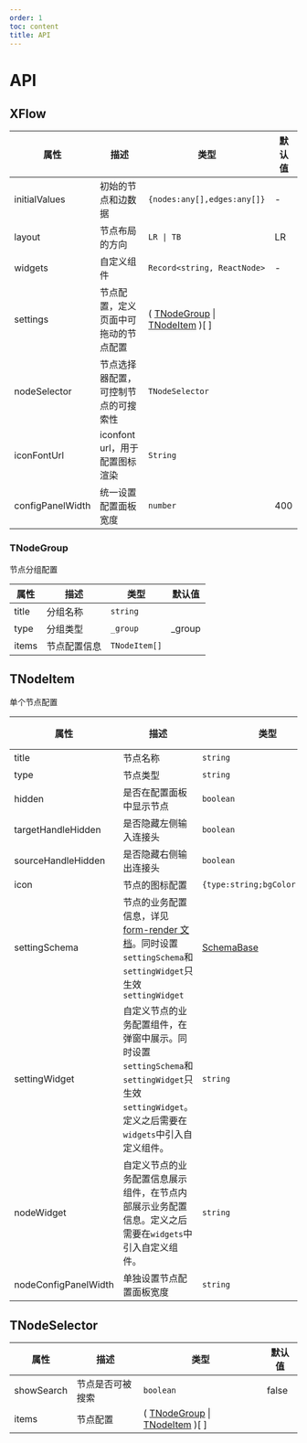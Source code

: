 ```yaml
---
order: 1
toc: content
title: API
---
```

# API

## XFlow

| 属性             | 描述                                 | 类型                                                        | 默认值 |
| ---------------- | ------------------------------------ | ----------------------------------------------------------- | ------ |
| initialValues    | 初始的节点和边数据                   | `{nodes:any[],edges:any[]}`                                 | -      | - |
| layout           | 节点布局的方向                       | `LR \| TB`                                                  | LR     | - |
| widgets          | 自定义组件                           | `Record<string, ReactNode>`                                 | -      | - |
| settings         | 节点配置，定义页面中可拖动的节点配置 | ( [TNodeGroup](#tnodegroup) \| [TNodeItem](#tnodeitem) )[ ] |        |
| nodeSelector     | 节点选择器配置，可控制节点的可搜索性 | `TNodeSelector`                                             |
| iconFontUrl      | iconfont url，用于配置图标渲染       | `String`                                                    |        |
| configPanelWidth | 统一设置配置面板宽度                 | `number`                                                    | 400    |


### TNodeGroup

节点分组配置

| 属性  | 描述         | 类型          | 默认值 |
| ----- | ------------ | ------------- | ------ |
| title | 分组名称     | `string`      |        |
| type  | 分组类型     | `_group`      | _group |
| items | 节点配置信息 | `TNodeItem[]` |        |

## TNodeItem

单个节点配置

| 属性               | 描述                                                                                                                                             | 类型                                                                                                                                                            | 默认值 |
| ------------------ | ------------------------------------------------------------------------------------------------------------------------------------------------ | --------------------------------------------------------------------------------------------------------------------------------------------------------------- | ------ |
| title              | 节点名称                                                                                                                                         | `string`                                                                                                                                                        |        |
| type               | 节点类型                                                                                                                                         | `string`                                                                                                                                                        |        |
| hidden             | 是否在配置面板中显示节点                                                                                                                         | `boolean`                                                                                                                                                       | false  |
| targetHandleHidden | 是否隐藏左侧输入连接头                                                                                                                           | `boolean`                                                                                                                                                       | false  |
| sourceHandleHidden | 是否隐藏右侧输出连接头                                                                                                                           | `boolean`                                                                                                                                                       | false  |
| icon               | 节点的图标配置                                                                                                                                   | `{type:string;bgColor:string}`                                                                                                                                  |        |
| settingSchema      | 节点的业务配置信息，详见[form-render 文档](/form-render/api-schema)。同时设置`settingSchema`和`settingWidget`只生效`settingWidget`               | <a target="_blank" href="https://github.com/alibaba/x-render/blob/e2feff8fdb3bef5537b92a2157dbbf40b9d4eb17/packages/form-render/src/type.ts#L32">SchemaBase</a> |        |
| settingWidget      | 自定义节点的业务配置组件，在弹窗中展示。同时设置`settingSchema`和`settingWidget`只生效`settingWidget`。定义之后需要在`widgets`中引入自定义组件。 | `string`                                                                                                                                                        |        |
| nodeWidget         | 自定义节点的业务配置信息展示组件，在节点内部展示业务配置信息。定义之后需要在`widgets`中引入自定义组件。                                          | `string`                                                                                                                                                        |        |
|   nodeConfigPanelWidth     | 单独设置节点配置面板宽度                                       | `string`                                                                                                                                                        |   400     |

## TNodeSelector

| 属性       | 描述             | 类型                                                        | 默认值 |
| ---------- | ---------------- | ----------------------------------------------------------- | ------ |
| showSearch | 节点是否可被搜索 | `boolean`                                                   | false  |
| items      | 节点配置         | ( [TNodeGroup](#tnodegroup) \| [TNodeItem](#tnodeitem) )[ ] |        |
